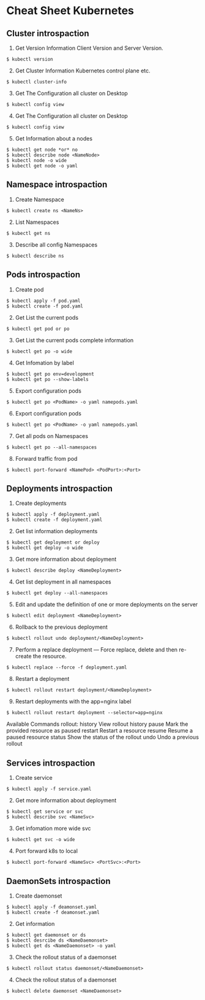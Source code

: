 # Cheat Sheet Kubernetes

## Cluster introspaction
1. Get Version Information Client Version and Server Version.
```
$ kubectl version
```
2. Get Cluster Information Kubernetes control plane etc.
```
$ kubectl cluster-info
```
3. Get The Configuration all cluster on Desktop
```
$ kubectl config view
```
4. Get The Configuration all cluster on Desktop
```
$ kubectl config view
```
5. Get Information about a nodes
```
$ kubectl get node *or* no
$ kubectl describe node <NameNode>
$ kubectl node -o wide
$ kubectl get node -o yaml
```

## Namespace introspaction
1. Create Namespace
```
$ kubectl create ns <NameNs>
```
2. List Namespaces
```
$ kubectl get ns
```
3. Describe all config Namespaces 
```
$ kubectl describe ns
```

## Pods introspaction
1. Create pod
```
$ kubectl apply -f pod.yaml
$ kubectl create -f pod.yaml
```
2. Get List the current pods
```
$ kubectl get pod or po
```
3. Get List the current pods complete information
```
$ kubectl get po -o wide 
```
4. Get Infomation by label
```
$ kubectl get po env=development 
$ kubectl get po --show-labels
```
5. Export configuration pods
```
$ kubectl get po <PodName> -o yaml namepods.yaml
```
6. Export configuration pods
```
$ kubectl get po <PodName> -o yaml namepods.yaml
```
7. Get all pods on Namespaces
```
$ kubectl get po --all-namespaces
```
8. Forward traffic from pod
```
$ kubectl port-forward <NamePod> <PodPort>:<Port>
```

## Deployments introspaction
1. Create deployments
```
$ kubectl apply -f deployment.yaml
$ kubectl create -f deployment.yaml
```
2. Get list information deployments
```
$ kubectl get deployment or deploy
$ kubectl get deploy -o wide
```
3. Get more information about deployment
```
$ kubectl describe deploy <NameDeployment>
```
4. Get list deployment in all namespaces
```
$ kubectl get deploy --all-namespaces
```
5. Edit and update the definition of one or more deployments on the server
```
$ kubectl edit deployment <NameDeployment>
```
6. Rollback to the previous deployment
```
$ kubectl rollout undo deployment/<NameDeployment>
```
7. Perform a replace deployment — Force replace, delete and then re-create the resource.
```
$ kubectl replace --force -f deployment.yaml
```
8. Restart a deployment
```
$ kubectl rollout restart deployment/<NameDeployment>
```
9. Restart deployments with the app=nginx label
```
$ kubectl rollout restart deployment --selector=app=nginx
```

Available Commands rollout:
  history       View rollout history
  pause         Mark the provided resource as paused
  restart       Restart a resource
  resume        Resume a paused resource
  status        Show the status of the rollout
  undo          Undo a previous rollout
  

## Services introspaction
1. Create service
```
$ kubectl apply -f service.yaml
```
2. Get more information about deployment
```
$ kubectl get service or svc
$ kubectl describe svc <NameSvc>
```
3. Get infomation more wide svc
```
$ kubectl get svc -o wide
```
4. Port forward k8s to local
```
$ kubectl port-forward <NameSvc> <PortSvc>:<Port>
```

## DaemonSets introspaction
1. Create daemonset
```
$ kubectl apply -f deamonset.yaml
$ kubectl create -f deamonset.yaml
```
2. Get information
```
$ kubectl get daemonset or ds
$ kubectl desrcibe ds <NameDaemonset>
$ kubectl get ds <NameDaemonset> -o yaml
```
3. Check the rollout status of a daemonset
```
$ kubectl rollout status daemonset/<NameDaemonset>
```
4. Check the rollout status of a daemonset
```
$ kubectl delete daemonset <NameDaemonset>
```







